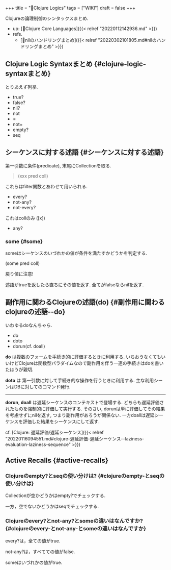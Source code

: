 +++
title = "📝Clojure Logics"
tags = ["WIKI"]
draft = false
+++

Clojureの論理制御のシンタックスまとめ.

-   up: [📂Clojure Core Languages]({{< relref "20220112142936.md" >}})
-   refs.
    -   [📝nilのハンドリングまとめ]({{< relref "20220302101805.md#nilのハンドリングまとめ" >}})


## Clojure Logic Syntaxまとめ {#clojure-logic-syntaxまとめ}

とりあえず列挙.

-   true?
-   false?
-   nil?
-   not
-   =
-   not=
-   empty?
-   seq


## シーケンスに対する述語 {#シーケンスに対する述語}

第一引数に条件(predicate), 末尾にCollectionを取る.

> (xxx pred coll)

これらはfilter関数とあわせて用いられる.

-   every?
-   not-any?
-   not-every?

これはcollのみ ([x])

-   any?


### some {#some}

someはシーケンスのいづれかの値が条件を満たすかどうかを判定する.

(some pred coll)

戻り値に注意!

述語がtrueを返したら直ちにその値を返す.
全てがfalseならnilを返す.


## 副作用に関わるClojureの述語(do) {#副作用に関わるclojureの述語--do}

いわゆるdoなんちゃら.

-   do
-   doto
-   dorun(cf. doall)

**do** は複数のフォームを手続き的に評価するときに利用する. いちおうなくてもいいけどClojureは関数型パラダイムなので副作用を伴う一連の手続きはdoを書いたほうが親切.

**doto** は 第一引数に対して手続き的な操作を行うときに利用する. 主な利用シーンはDBに対してのコマンド発行.

---

**dorun**, **doall** は遅延シーケンスのコンテキストで登場する. どちらも遅延評価されたものを強制的に評価して実行する. そのさい, dorunは単に評価してその結果を考慮せずにnilを返す, つまり副作用があろうが関係ない. 一方doallは遅延シーケンスを評価した結果をシーケンスにして返す.

cf. [Clojure: 遅延評価/遅延シーケンス]({{< relref "20220116094551.md#clojure-遅延評価-遅延シーケンス--laziness-evaluation-laziness-sequence" >}})


## Active Recalls {#active-recalls}


### Clojureのempty?とseqの使い分けは? {#clojureのempty-とseqの使い分けは}

Collectionが空かどうかはempty?でチェックする.

一方，空でないかどうかはseqでチェックする.


### Clojureのevery?とnot-any?とsomeの違いはなんですか? {#clojureのevery-とnot-any-とsomeの違いはなんですか}

every?は，全ての値がtrue.

not-any?は，すべてての値がfalse.

someはいづれかの値がtrue.
